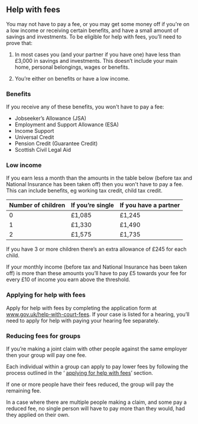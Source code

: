 ## Help with fees

You may not have to pay a fee, or you may get some money off if you're on a low income or receiving certain benefits, and have a small amount of savings and investments. To be eligible for help with fees, you’ll need to prove that:

1.  In most cases you (and your partner if you have one) have less than £3,000 in savings and investments. This doesn’t include your main home, personal belongings, wages or benefits.

2.  You’re either on benefits or have a low income.

### Benefits

If you receive any of these benefits, you won't have to pay a fee:

* Jobseeker’s Allowance (JSA)
* Employment and Support Allowance (ESA)
* Income Support
* Universal Credit
* Pension Credit (Guarantee Credit)
* Scottish Civil Legal Aid

### Low income

If you earn less a month than the amounts in the table below (before tax and National Insurance has been taken off) then you won't have to pay a fee. This can include benefits, eg working tax credit, child tax credit.

|Number of children|If you’re single|If you have a partner|
|------------------|----------------|---------------------|
|0|£1,085|£1,245|
|1|£1,330|£1,490|
|2|£1,575|£1,735|

If you have 3 or more children there’s an extra allowance of £245 for each child.

If your monthly income (before tax and National Insurance has been taken off) is more than these amounts you’ll have to pay £5 towards your fee for every £10 of income you earn above the threshold.

<a name="applying_for_a_fee_reduction"></a>
### Applying for help with fees
Apply for help with fees by completing the application form at <a href="https://gov.uk/help-with-court-fees" rel="external">www.gov.uk/help-with-court-fees</a>. If your case is listed for a hearing, you’ll need to apply for help with paying your hearing fee separately.

### Reducing fees for groups

If you’re making a joint claim with other people against the same employer then your group will pay one fee.

Each individual within a group can apply to pay lower fees  by following the process outlined in the ‘  [applying for help with fees](#applying_for_a_fee_reduction)’ section.

If one or more people have their fees reduced, the group will pay the remaining fee.

In a case where there are multiple people making a claim, and some pay a reduced fee, no single person will have to pay more than  they would, had they applied on their own.
